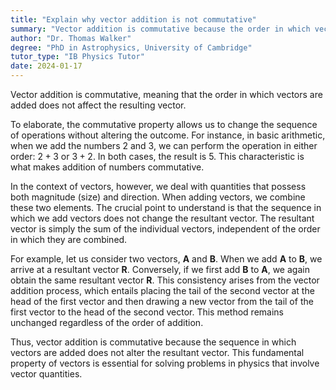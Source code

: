 ```yaml
---
title: "Explain why vector addition is not commutative"
summary: "Vector addition is commutative because the order in which vectors are added does not change the resultant vector."
author: "Dr. Thomas Walker"
degree: "PhD in Astrophysics, University of Cambridge"
tutor_type: "IB Physics Tutor"
date: 2024-01-17
---
```


Vector addition is commutative, meaning that the order in which vectors are added does not affect the resulting vector.

To elaborate, the commutative property allows us to change the sequence of operations without altering the outcome. For instance, in basic arithmetic, when we add the numbers $2$ and $3$, we can perform the operation in either order: $2 + 3$ or $3 + 2$. In both cases, the result is $5$. This characteristic is what makes addition of numbers commutative.

In the context of vectors, however, we deal with quantities that possess both magnitude (size) and direction. When adding vectors, we combine these two elements. The crucial point to understand is that the sequence in which we add vectors does not change the resultant vector. The resultant vector is simply the sum of the individual vectors, independent of the order in which they are combined.

For example, let us consider two vectors, $\mathbf{A}$ and $\mathbf{B}$. When we add $\mathbf{A}$ to $\mathbf{B}$, we arrive at a resultant vector $\mathbf{R}$. Conversely, if we first add $\mathbf{B}$ to $\mathbf{A}$, we again obtain the same resultant vector $\mathbf{R}$. This consistency arises from the vector addition process, which entails placing the tail of the second vector at the head of the first vector and then drawing a new vector from the tail of the first vector to the head of the second vector. This method remains unchanged regardless of the order of addition.

Thus, vector addition is commutative because the sequence in which vectors are added does not alter the resultant vector. This fundamental property of vectors is essential for solving problems in physics that involve vector quantities.
    